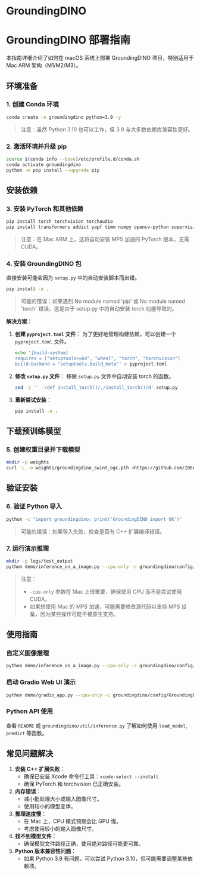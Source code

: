 # GroundingDINO

# GroundingDINO 部署指南

本指南详细介绍了如何在 macOS 系统上部署 GroundingDINO 项目，特别适用于 Mac ARM 架构（M1/M2/M3）。

## 环境准备

### 1. 创建 Conda 环境

```bash
conda create -n groundingdino python=3.9 -y

```

> 注意：虽然 Python 3.10 也可以工作，但 3.9 与大多数依赖库兼容性更好。
> 

### 2. 激活环境并升级 pip

```bash
source $(conda info --base)/etc/profile.d/conda.sh
conda activate groundingdino
python -m pip install --upgrade pip

```

## 安装依赖

### 3. 安装 PyTorch 和其他依赖

```bash
pip install torch torchvision torchaudio
pip install transformers addict yapf timm numpy opencv-python supervision>=0.22.0 pycocotools

```

> 注意：在 Mac ARM 上，这将自动安装 MPS 加速的 PyTorch 版本，无需 CUDA。
> 

### 4. 安装 GroundingDINO 包

直接安装可能会因为 `setup.py` 中的自动安装脚本而出错。

```bash
pip install -e .

```

> 可能的错误：如果遇到 No module named 'pip' 或 No module named 'torch' 错误，这是由于 setup.py 中的自动安装 torch 功能导致的。
> 

**解决方案**：

1. **创建 `pyproject.toml` 文件**：
为了更好地管理构建依赖，可以创建一个 `pyproject.toml` 文件。
    
    ```bash
    echo '[build-system]
    requires = ["setuptools>=64", "wheel", "torch", "torchvision"]
    build-backend = "setuptools.build_meta"' > pyproject.toml
    
    ```
    
2. **修改 `setup.py` 文件**：
移除 `setup.py` 文件中自动安装 torch 的函数。
    
    ```bash
    sed -i '' '/def install_torch()/,/install_torch()/d' setup.py
    
    ```
    
3. **重新尝试安装**：
    
    ```bash
    pip install -e .
    
    ```
    

## 下载预训练模型

### 5. 创建权重目录并下载模型

```bash
mkdir -p weights
curl -L -o weights/groundingdino_swint_ogc.pth <https://github.com/IDEA-Research/GroundingDINO/releases/download/v0.1.0-alpha/groundingdino_swint_ogc.pth>

```

## 验证安装

### 6. 验证 Python 导入

```bash
python -c "import groundingdino; print('GroundingDINO import OK')"

```

> 可能的错误：如果导入失败，检查是否有 C++ 扩展编译错误。
> 

### 7. 运行演示推理

```bash
mkdir -p logs/test_output
python demo/inference_on_a_image.py --cpu-only -c groundingdino/config/GroundingDINO_SwinT_OGC.py -p weights/groundingdino_swint_ogc.pth -i .asset/cat_dog.jpeg -o logs/test_output -t "cat . dog ."

```

> 注意：
> 
> - `-cpu-only` 参数在 Mac 上很重要，确保使用 CPU 而不是尝试使用 CUDA。
> - 如果想使用 Mac 的 MPS 加速，可能需要修改源代码以支持 MPS 设备，因为某些操作可能不被原生支持。

## 使用指南

### 自定义图像推理

```bash
python demo/inference_on_a_image.py --cpu-only -c groundingdino/config/GroundingDINO_SwinT_OGC.py -p weights/groundingdino_swint_ogc.pth -i <your_image.jpg> -o <output_dir> -t "object ."

```

### 启动 Gradio Web UI 演示

```bash
python demo/gradio_app.py --cpu-only -c groundingdino/config/GroundingDINO_SwinT_OGC.py -p weights/groundingdino_swint_ogc.pth

```

### Python API 使用

查看 `README` 或 `groundingdino/util/inference.py` 了解如何使用 `load_model`, `predict` 等函数。

## 常见问题解决

1. **安装 C++ 扩展失败**：
    - 确保已安装 Xcode 命令行工具：`xcode-select --install`
    - 确保 PyTorch 和 torchvision 已正确安装。
2. **内存错误**：
    - 减小批处理大小或输入图像尺寸。
    - 使用较小的模型变体。
3. **推理速度慢**：
    - 在 Mac 上，CPU 模式预期会比 GPU 慢。
    - 考虑使用较小的输入图像尺寸。
4. **找不到模型文件**：
    - 确保模型文件路径正确，使用绝对路径可能更可靠。
5. **Python 版本兼容性问题**：
    - 如果 Python 3.9 有问题，可以尝试 Python 3.10，但可能需要调整某些依赖项。